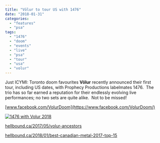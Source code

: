 ```yaml
---
title: "Völur to tour US with 1476"
date: "2018-01-31"
categories: 
  - "features"
  - "psa"
tags: 
  - "1476"
  - "doom"
  - "events"
  - "live"
  - "psa"
  - "tour"
  - "usa"
  - "volur"
---
```


Just ICYMI: Toronto doom favourites **Völur** recently announced their first tour, including US dates, with Prophecy Productions labelmates 1476.  The trio has so far earned a reputation for their endlessly evolving live performances; no two sets are quite alike.  Not to be missed!

[www.facebook.com/VolurDoom](https://www.facebook.com/VolurDoom/)

[![1476 with Volur 2018](https://hellbound.ca/wp-content/uploads/2018/01/25037811_175226573231302_7641167829458223104_n1-1024x1024.jpg)](https://hellbound.ca/wp-content/uploads/2018/01/25037811_175226573231302_7641167829458223104_n1.jpg)

[hellbound.ca/2017/05/volur-ancestors](https://hellbound.ca/2017/05/volur-ancestors/)

[hellbound.ca/2018/01/best-canadian-metal-2017-top-15](https://hellbound.ca/2018/01/best-canadian-metal-2017-top-15/)
